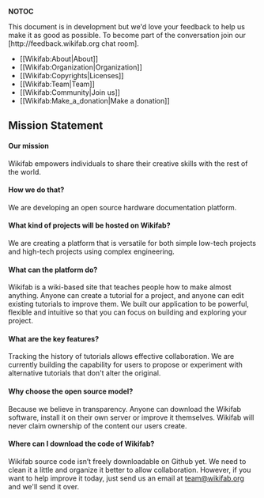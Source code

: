 __NOTOC__
<div class="alert alert-info">
This document is in development but we'd love your feedback to help us make it as good as possible. To become part of the conversation join our [http://feedback.wikifab.org chat room]. 
</div>
<div class="row">
<div class="col-md-4 col-sm-12 col-xs-12 static-pages-menu">
<ul>
<li>[[Wikifab:About|About]]</li>
<li>[[Wikifab:Organization|Organization]]</li>
<li>[[Wikifab:Copyrights|Licenses]]</li>
<li>[[Wikifab:Team|Team]]</li>
<li>[[Wikifab:Community|Join us]]</li>
<li>[[Wikifab:Make_a_donation|Make a donation]]</li>
</ul>
</div>
<div class="col-md-8 col-sm-12 col-xs-12">
<h2 class="contribuer-subtitle-first">Mission Statement</h2>

<h4>Our mission</h4>

Wikifab empowers individuals to share their creative skills with the rest of the world.


<h4>How we do that?</h4>

We are developing an open source hardware documentation platform.


<h4>What kind of projects will be hosted on Wikifab?</h4>

We are creating a platform that is versatile for both simple low-tech projects and high-tech projects using complex engineering.


<h4>What can the platform do?</h4>

Wikifab is a wiki-based site that teaches people how to make almost anything. Anyone can create a tutorial for a project, and anyone can edit existing tutorials to improve them. We built our application to be powerful, flexible and intuitive so that you can focus on building and exploring your project.


<h4>What are the key features?</h4>

Tracking the history of tutorials allows effective collaboration. We are currently building the capability for users to propose or experiment with alternative tutorials that don't alter the original.


<h4>Why choose the open source model?</h4>

Because we believe in transparency. Anyone can download the Wikifab software, install it on their own server or improve it themselves. Wikifab will never claim ownership of the content our users create. 


<h4>Where can I download the code of Wikifab?</h4>

Wikifab source code isn’t freely downloadable on Github yet. We need to clean it a little and organize it better to allow collaboration. However, if you want to help improve it today, just send us an email at team@wikifab.org and we'll send it over.
</div>
</div>
